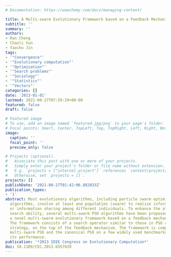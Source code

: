 ```yaml
---
# Documentation: https://wowchemy.com/docs/managing-content/

title: A Multi-swarm Evolutionary Framework based on a Feedback Mechanism
subtitle: ''
summary: ''
authors:
- Ran Cheng
- Chaoli Sun
- Yaochu Jin
tags:
- '"Convergence"'
- '"Evolutionary computation"'
- '"Optimization"'
- '"Search problems"'
- '"Sociology"'
- '"Statistics"'
- '"Vectors"'
categories: []
date: '2013-01-01'
lastmod: 2021-08-27T07:59:29+08:00
featured: false
draft: false

# Featured image
# To use, add an image named `featured.jpg/png` to your page's folder.
# Focal points: Smart, Center, TopLeft, Top, TopRight, Left, Right, BottomLeft, Bottom, BottomRight.
image:
  caption: ''
  focal_point: ''
  preview_only: false

# Projects (optional).
#   Associate this post with one or more of your projects.
#   Simply enter your project's folder or file name without extension.
#   E.g. `projects = ["internal-project"]` references `content/project/deep-learning/index.md`.
#   Otherwise, set `projects = []`.
projects: []
publishDate: '2021-08-27T01:42:06.882833Z'
publication_types:
- '1'
abstract: Most evolutionary algorithms, including particle swarm optimization (PSO)
  algorithms, involve at least one population (swarm) to realize information exchange
  or information sharing among different individuals. To enhance the algorithms' global
  search ability, several multi-swarm PSO algorithms have been proposed. In this paper,
  a novel multi-swarm evolutionary framework based on a feedback mechanism is introduced.
  The framework consists of a search operator similar to those in PSO and a mutation
  strategy, on the top of the feedback mechanism. The framework is compared with a
  multi-swarm PSO and the canonical PSO on a few widely used benchmarks to demonstrate
  its performance.
publication: '*2013 IEEE Congress on Evolutionary Computation*'
doi: 10.1109/CEC.2013.6557639
---
```

